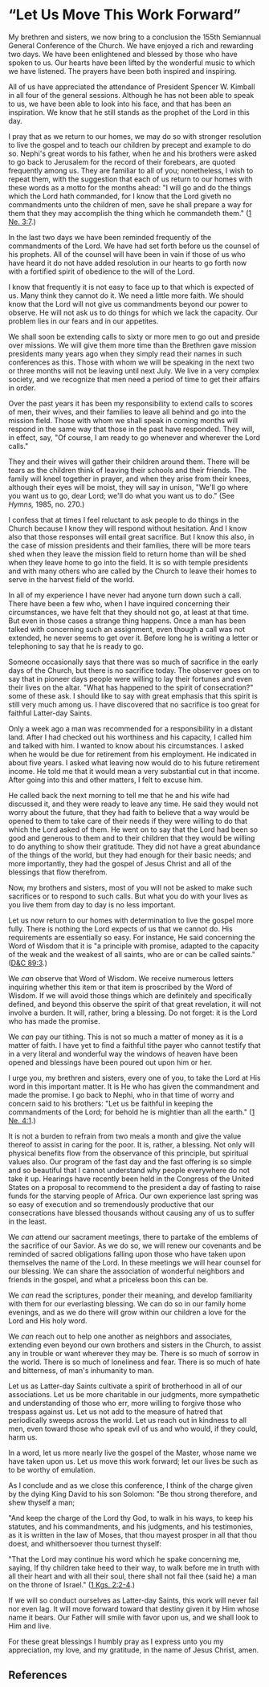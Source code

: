 # “Let Us Move This Work Forward”

My brethren and sisters, we now bring to a conclusion the 155th Semiannual
General Conference of the Church. We have enjoyed a rich and rewarding two
days. We have been enlightened and blessed by those who have spoken to us. Our
hearts have been lifted by the wonderful music to which we have listened. The
prayers have been both inspired and inspiring.

All of us have appreciated the attendance of President Spencer W. Kimball in
all four of the general sessions. Although he has not been able to speak to
us, we have been able to look into his face, and that has been an inspiration.
We know that he still stands as the prophet of the Lord in this day.

I pray that as we return to our homes, we may do so with stronger resolution
to live the gospel and to teach our children by precept and example to do so.
Nephi's great words to his father, when he and his brothers were asked to go
back to Jerusalem for the record of their forebears, are quoted frequently
among us. They are familiar to all of you; nonetheless, I wish to repeat them,
with the suggestion that each of us return to our homes with these words as a
motto for the months ahead: "I will go and do the things which the Lord hath
commanded, for I know that the Lord giveth no commandments unto the children
of men, save he shall prepare a way for them that they may accomplish the
thing which he commandeth them." ([1 Ne.
3:7](/scriptures/bofm/1-ne/3.7?lang=eng#6).)

In the last two days we have been reminded frequently of the commandments of
the Lord. We have had set forth before us the counsel of his prophets. All of
the counsel will have been in vain if those of us who have heard it do not
have added resolution in our hearts to go forth now with a fortified spirit of
obedience to the will of the Lord.

I know that frequently it is not easy to face up to that which is expected of
us. Many think they cannot do it. We need a little more faith. We should know
that the Lord will not give us commandments beyond our power to observe. He
will not ask us to do things for which we lack the capacity. Our problem lies
in our fears and in our appetites.

We shall soon be extending calls to sixty or more men to go out and preside
over missions. We will give them more time than the Brethren gave mission
presidents many years ago when they simply read their names in such
conferences as this. Those with whom we will be speaking in the next two or
three months will not be leaving until next July. We live in a very complex
society, and we recognize that men need a period of time to get their affairs
in order.

Over the past years it has been my responsibility to extend calls to scores of
men, their wives, and their families to leave all behind and go into the
mission field. Those with whom we shall speak in coming months will respond in
the same way that those in the past have responded. They will, in effect, say,
"Of course, I am ready to go whenever and wherever the Lord calls."

They and their wives will gather their children around them. There will be
tears as the children think of leaving their schools and their friends. The
family will kneel together in prayer, and when they arise from their knees,
although their eyes will be moist, they will say in unison, "We'll go where
you want us to go, dear Lord; we'll do what you want us to do." (See _Hymns,_
1985, no. 270.)

I confess that at times I feel reluctant to ask people to do things in the
Church because I know they will respond without hesitation. And I know also
that those responses will entail great sacrifice. But I know this also, in the
case of mission presidents and their families, there will be more tears shed
when they leave the mission field to return home than will be shed when they
leave home to go into the field. It is so with temple presidents and with many
others who are called by the Church to leave their homes to serve in the
harvest field of the world.

In all of my experience I have never had anyone turn down such a call. There
have been a few who, when I have inquired concerning their circumstances, we
have felt that they should not go, at least at that time. But even in those
cases a strange thing happens. Once a man has been talked with concerning such
an assignment, even though a call was not extended, he never seems to get over
it. Before long he is writing a letter or telephoning to say that he is ready
to go.

Someone occasionally says that there was so much of sacrifice in the early
days of the Church, but there is no sacrifice today. The observer goes on to
say that in pioneer days people were willing to lay their fortunes and even
their lives on the altar. "What has happened to the spirit of consecration?"
some of these ask. I should like to say with great emphasis that this spirit
is still very much among us. I have discovered that no sacrifice is too great
for faithful Latter-day Saints.

Only a week ago a man was recommended for a responsibility in a distant land.
After I had checked out his worthiness and his capacity, I called him and
talked with him. I wanted to know about his circumstances. I asked when he
would be due for retirement from his employment. He indicated in about five
years. I asked what leaving now would do to his future retirement income. He
told me that it would mean a very substantial cut in that income. After going
into this and other matters, I felt to excuse him.

He called back the next morning to tell me that he and his wife had discussed
it, and they were ready to leave any time. He said they would not worry about
the future, that they had faith to believe that a way would be opened to them
to take care of their needs if they were willing to do that which the Lord
asked of them. He went on to say that the Lord had been so good and generous
to them and to their children that they would be willing to do anything to
show their gratitude. They did not have a great abundance of the things of the
world, but they had enough for their basic needs; and more importantly, they
had the gospel of Jesus Christ and all of the blessings that flow therefrom.

Now, my brothers and sisters, most of you will not be asked to make such
sacrifices or to respond to such calls. But what you do with your lives as you
live them from day to day is no less important.

Let us now return to our homes with determination to live the gospel more
fully. There is nothing the Lord expects of us that we cannot do. His
requirements are essentially so easy. For instance, He said concerning the
Word of Wisdom that it is "a principle with promise, adapted to the capacity
of the weak and the weakest of all saints, who are or can be called saints."
([D&amp;C 89:3](/scriptures/dc-testament/dc/89.3?lang=eng#2).)

We _can_ observe that Word of Wisdom. We receive numerous letters inquiring
whether this item or that item is proscribed by the Word of Wisdom. If we will
avoid those things which are definitely and specifically defined, and beyond
this observe the spirit of that great revelation, it will not involve a
burden. It will, rather, bring a blessing. Do not forget: it is the Lord who
has made the promise.

We _can_ pay our tithing. This is not so much a matter of money as it is a
matter of faith. I have yet to find a faithful tithe payer who cannot testify
that in a very literal and wonderful way the windows of heaven have been
opened and blessings have been poured out upon him or her.

I urge you, my brethren and sisters, every one of you, to take the Lord at His
word in this important matter. It is He who has given the commandment and made
the promise. I go back to Nephi, who in that time of worry and concern said to
his brothers: "Let us be faithful in keeping the commandments of the Lord; for
behold he is mightier than all the earth." ([1 Ne.
4:1](/scriptures/bofm/1-ne/4.1?lang=eng#0).)

It is not a burden to refrain from two meals a month and give the value
thereof to assist in caring for the poor. It is, rather, a blessing. Not only
will physical benefits flow from the observance of this principle, but
spiritual values also. Our program of the fast day and the fast offering is so
simple and so beautiful that I cannot understand why people everywhere do not
take it up. Hearings have recently been held in the Congress of the United
States on a proposal to recommend to the president a day of fasting to raise
funds for the starving people of Africa. Our own experience last spring was so
easy of execution and so tremendously productive that our consecrations have
blessed thousands without causing any of us to suffer in the least.

We _can_ attend our sacrament meetings, there to partake of the emblems of the
sacrifice of our Savior. As we do so, we will renew our covenants and be
reminded of sacred obligations falling upon those who have taken upon
themselves the name of the Lord. In these meetings we will hear counsel for
our blessing. We can share the association of wonderful neighbors and friends
in the gospel, and what a priceless boon this can be.

We _can_ read the scriptures, ponder their meaning, and develop familiarity
with them for our everlasting blessing. We can do so in our family home
evenings, and as we do there will grow within our children a love for the Lord
and His holy word.

We _can_ reach out to help one another as neighbors and associates, extending
even beyond our own brothers and sisters in the Church, to assist any in
trouble or want wherever they may be. There is so much of sorrow in the world.
There is so much of loneliness and fear. There is so much of hate and
bitterness, of man's inhumanity to man.

Let us as Latter-day Saints cultivate a spirit of brotherhood in all of our
associations. Let us be more charitable in our judgments, more sympathetic and
understanding of those who err, more willing to forgive those who trespass
against us. Let us not add to the measure of hatred that periodically sweeps
across the world. Let us reach out in kindness to all men, even toward those
who speak evil of us and who would, if they could, harm us.

In a word, let us more nearly live the gospel of the Master, whose name we
have taken upon us. Let us move this work forward; let our lives be such as to
be worthy of emulation.

As I conclude and as we close this conference, I think of the charge given by
the dying King David to his son Solomon: "Be thou strong therefore, and shew
thyself a man;

"And keep the charge of the Lord thy God, to walk in his ways, to keep his
statutes, and his commandments, and his judgments, and his testimonies, as it
is written in the law of Moses, that thou mayest prosper in all that thou
doest, and whithersoever thou turnest thyself:

"That the Lord may continue his word which he spake concerning me, saying, If
thy children take heed to their way, to walk before me in truth with all their
heart and with all their soul, there shall not fail thee (said he) a man on
the throne of Israel." ([1 Kgs.
2:2-4](/scriptures/ot/1-kgs/2.2-4?lang=eng#1).)

If we will so conduct ourselves as Latter-day Saints, this work will never
fail nor even lag. It will move forward toward that destiny given it by Him
whose name it bears. Our Father will smile with favor upon us, and we shall
look to Him and live.

For these great blessings I humbly pray as I express unto you my appreciation,
my love, and my gratitude, in the name of Jesus Christ, amen.

## References

